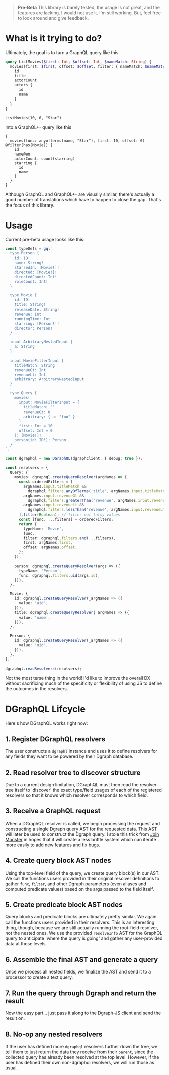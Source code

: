 > **Pre-Beta** This library is barely tested, the usage is not great, and the features are lacking. I would not use it. I'm still working. But, feel free to look around and give feedback.

# What is it trying to do?

Ultimately, the goal is to turn a GraphQL query like this

```graphql
query ListMovies($first: Int, $offset: Int, $nameMatch: String) {
  movies(first: $first, offset: $offset, filter: { nameMatch: $nameMatch }) {
    id
    title
    actorCount
    actors {
      id
      name
    }
  }
}
```
```
ListMovies(10, 0, "Star")
```

Into a GraphQL+- query like this

```graphql+-
{
  movies(func: anyofterms(name, "Star"), first: 10, offset: 0) @filter(has(Movie)) {
    id
    name@en
    actorCount: count(starring)
    starring {
      id
      name
    }
  }
}
```

Although GraphQL and GraphQL+- are visually similar, there's actually a good number of translations which have to happen to close the gap. That's the focus of this library.

# Usage

Current pre-beta usage looks like this:

```ts
const typeDefs = gql`
  type Person {
    id: ID!
    name: String!
    starredIn: [Movie!]!
    directed: [Movie!]!
    directedCount: Int!
    roleCount: Int!
  }

  type Movie {
    id: ID!
    title: String!
    releaseDate: String!
    revenue: Int
    runningTime: Int
    starring: [Person!]!
    director: Person!
  }

  input ArbitraryNestedInput {
    a: String
  }

  input MovieFilterInput {
    titleMatch: String
    revenueGt: Int
    revenueLt: Int
    arbitrary: ArbitraryNestedInput
  }

  type Query {
    movies(
      input: MovieFilterInput = {
        titleMatch: ""
        revenueGt: 0
        arbitrary: { a: "foo" }
      }
      first: Int = 10
      offset: Int = 0
    ): [Movie!]!
    person(id: ID!): Person
  }
`;

const dgraphql = new DGraphQL(dgraphClient, { debug: true });

const resolvers = {
  Query: {
    movies: dgraphql.createQueryResolver(argNames => {
      const orderedFilters = [
        argNames.input.titleMatch &&
          dgraphql.filters.anyOfTerms('title', argNames.input.titleMatch),
        argNames.input.revenueGt &&
          dgraphql.filters.greaterThan('revenue', argNames.input.revenueGt),
        argNames.input.revenueLt &&
          dgraphql.filters.lessThan('revenue', argNames.input.revenueLt),
      ].filter(Boolean); // filter out falsy values
      const [func, ...filters] = orderedFilters;
      return {
        typeName: 'Movie',
        func,
        filter: dgraphql.filters.and(...filters),
        first: argNames.first,
        offset: argNames.offset,
      };
    }),

    person: dgraphql.createQueryResolver(args => ({
      typeName: 'Person',
      func: dgraphql.filters.uid(args.id),
    })),
  },

  Movie: {
    id: dgraphql.createQueryResolver(_argNames => ({
      value: 'uid',
    })),
    title: dgraphql.createQueryResolver(_argNames => ({
      value: 'name',
    })),
  },

  Person: {
    id: dgraphql.createQueryResolver(_argNames => ({
      value: 'uid',
    })),
  },
};

dgraphql.readResolvers(resolvers);
```

Not the most terse thing in the world! I'd like to improve the overall DX without sacrificing much of the specificity or flexibility of using JS to define the outcomes in the resolvers.

# DGraphQL Lifcycle

Here's how DGraphQL works right now:

## 1. Register DGraphQL resolvers

The user constructs a `dgraphl` instance and uses it to define resolvers for any fields they want to be powered by their Dgraph database.

## 2. Read resolver tree to discover structure

Due to a current design limitation, DGraphQL must then read the resolver tree itself to 'discover' the exact type/field usages of each of the registered resolvers so that it knows which resolver corresponds to which field.

## 3. Receive a GraphQL request

When a DGraphQL resolver is called, we begin processing the request and constructing a single Dgraph query AST for the requested data. This AST will later be used to construct the Dgraph query. I stole this trick from [Join Monster](https://github.com/acarl005/join-monster) in hopes that it will create a less brittle system which can iterate more easily to add new features and fix bugs.

## 4. Create query block AST nodes

Using the top-level field of the query, we create query block(s) in our AST. We call the functions users provided in their original resolver definitions to gather `func`, `filter`, and other Dgraph parameters (even aliases and computed predicate values) based on the args passed to the field itself.

## 5. Create predicate block AST nodes

Query blocks and predicate blocks are ultimately pretty similar. We again call the functions users provided in their resolvers. This is an interesting thing, though, because we are still actually running the root-field resolver, not the nested ones. We use the provided `resolveInfo` AST for the GraphQL query to anticipate 'where the query is going' and gather any user-provided data at those levels.

## 6. Assemble the final AST and generate a query

Once we process all nested fields, we finalize the AST and send it to a processor to create a text query.

## 7. Run the query through Dgraph and return the result

Now the easy part... just pass it along to the Dgraph-JS client and send the result on.

## 8. No-op any nested resolvers

If the user has defined more `dgraphql` resolvers further down the tree, we tell them to just return the data they receive from their `parent`, since the collected query has already been resolved at the top level. However, if the user has defined their own non-dgraphql resolvers, we will run those as usual.
